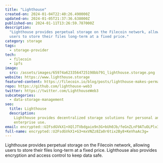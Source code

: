 ```yaml
---
title: "Lighthouse"
created-on: 2024-01-04T22:40:26.490000Z
updated-on: 2024-01-05T21:37:36.638000Z
published-on: 2024-01-11T13:26:59.787000Z
description:
  "Lighthouse provides perpetual storage on the Filecoin network, allowing
  users to store their files long-term at a fixed price."
category: storage
tags:
  - storage-provider
tech:
  - filecoin
  - ipfs
image:
  src: /assets/images/65974a6233564725198bb791_lighthouse.storage.png
website: https://www.lighthouse.storage
featured-content: https://filecoin.io/blog/posts/lighthouse-makes-permanent-storage-on-filecoin-easy-and-affordable/
repo: https://github.com/lighthouse-web3
twitter: https://twitter.com/LighthouseWeb3
subcategories:
  - data-storage-management
seo:
  title: Lighthouse
  description:
    Lighthouse provides decentralized storage solutions for personal and
    enterprise use.
email: encrypted::U2FsdGVkX1+XQlJTVbdgaio9n3G+bUh0Jb/feGnZLnF9ATuOLPlv35VehGOmBIWR
full-name: encrypted::U2FsdGVkX1+G3+mxVNZz8Za0r6tix2By8+KeVhaAc3g=
---
```


Lighthouse provides perpetual storage on the Filecoin network, allowing users to store their files long-term at a fixed price. Lighthouse also provides encryption and access control to keep data safe.
